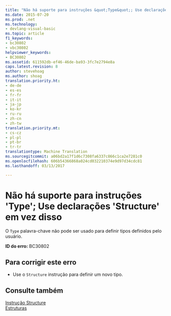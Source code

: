 ```yaml
---
title: "Não há suporte para instruções &quot;Type&quot;; Use declarações &quot;Structure&quot; em vez disso | Documentos do Microsoft"
ms.date: 2015-07-20
ms.prod: .net
ms.technology:
- devlang-visual-basic
ms.topic: article
f1_keywords:
- bc30802
- vbc30802
helpviewer_keywords:
- BC30802
ms.assetid: 611592db-ef46-46de-ba93-3fc7e2794e8a
caps.latest.revision: 8
author: stevehoag
ms.author: shoag
translation.priority.ht:
- de-de
- es-es
- fr-fr
- it-it
- ja-jp
- ko-kr
- ru-ru
- zh-cn
- zh-tw
translation.priority.mt:
- cs-cz
- pl-pl
- pt-br
- tr-tr
translationtype: Machine Translation
ms.sourcegitcommit: a06bd2a17f1d6c7308fa6337c866c1ca2e7281c0
ms.openlocfilehash: 606b54366868a024cd032210374e9d97d34cdc81
ms.lasthandoff: 03/13/2017

---
```

# <a name="39type39-statements-are-no-longer-supported-use-39structure39-statements-instead"></a>Não há suporte para instruções 'Type'; Use declarações 'Structure' em vez disso
O `Type` palavra-chave não pode ser usado para definir tipos definidos pelo usuário.  
  
 **ID do erro:** BC30802  
  
## <a name="to-correct-this-error"></a>Para corrigir este erro  
  
-   Use o `Structure` instrução para definir um novo tipo.  
  
## <a name="see-also"></a>Consulte também  
 [Instrução Structure](../../visual-basic/language-reference/statements/structure-statement.md)   
 [Estruturas](../../visual-basic/programming-guide/language-features/data-types/structures.md)
